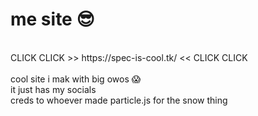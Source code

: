 # me site 😎
<br />
CLICK CLICK >> https://spec-is-cool.tk/ << CLICK CLICK<br />
<br />
cool site i mak with big owos 😱 <br />
it just has my socials <br />
creds to whoever made particle.js for the snow thing <br />

